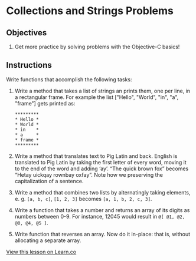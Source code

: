 # Collections and Strings Problems

## Objectives

1. Get more practice by solving problems with the Objective-C basics!

## Instructions

Write functions that accomplish the following tasks:

1. Write a method that takes a list of strings an prints them, one per line, in a rectangular frame. For example the list ["Hello", "World", "in", "a", "frame"] gets printed as:

    ```
    *********
    * Hello *
    * World *
    * in    *
    * a     *
    * frame *
    *********
    ```
2. Write a method that translates text to Pig Latin and back. English is translated to Pig Latin by taking the first letter of every word, moving it to the end of the word and adding ‘ay’. “The quick brown fox” becomes “Hetay uickqay rownbay oxfay”. Note how we preserving the capitalization of a sentence.

3. Write a method that combines two lists by alternatingly taking elements, e. g. `[a, b, c]`, `[1, 2, 3]` becomes `[a, 1, b, 2, c, 3]`.

4. Write a function that takes a number and returns an array of its digits as numbers between 0-9. For instance, 12045 would result in `@[ @1, @2, @0, @4, @5 ]`.

5. Write function that reverses an array. Now do it in-place: that is, without allocating a separate array.

<a href='https://learn.co/lessons/ios-collections-and-strings-problems' data-visibility='hidden'>View this lesson on Learn.co</a>
